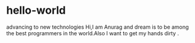 # hello-world
advancing to new technologies
Hi,I am Anurag and dream is to be among the best programmers in the world.Also I want to get my hands dirty .

